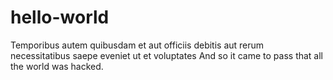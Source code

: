 # hello-world
Temporibus autem quibusdam et aut officiis debitis aut rerum necessitatibus saepe eveniet ut et voluptates
And so it came to pass that all the world was hacked. 
